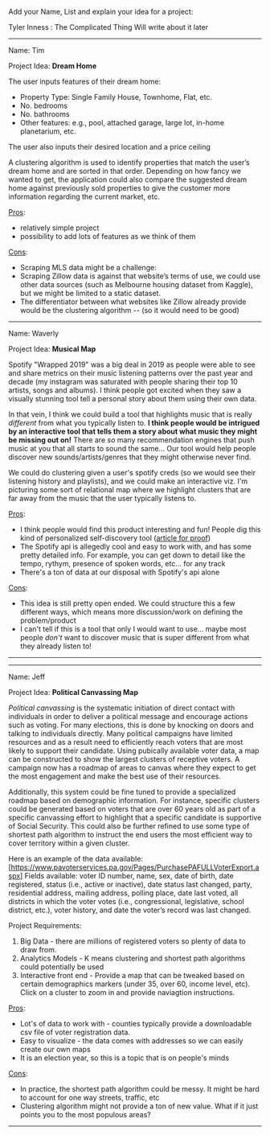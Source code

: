 Add your Name, List and explain your idea for a project:


Tyler Inness : The Complicated Thing
  Will write about it later

***********************************************************
Name: Tim

Project Idea: <b>Dream Home</b>

The user inputs features of their dream home: 
* Property Type: Single Family House, Townhome, Flat, etc.
* No. bedrooms
*	No. bathrooms
*	Other features: e.g., pool, attached garage, large lot, in-home planetarium, etc.

The user also inputs their desired location and a price ceiling

A clustering algorithm is used to identify properties that match the user’s dream home and are sorted in that order. Depending on how fancy we wanted to get, the application could also compare the suggested dream home against previously sold properties to give the customer more information regarding the current market, etc.


<u>Pros</u>: 
*	relatively simple project 
*	possibility to add lots of features as we think of them

<u>Cons</u>: 
* Scraping MLS data might be a challenge:
*	Scraping Zillow data is against that website’s terms of use, we could use other data sources (such as Melbourne housing dataset from Kaggle), but we might be limited to a static dataset.
*	The differentiator between what websites like Zillow already provide would be the clustering algorithm -- (so it would need to be good)

***********************************************************
Name: Waverly

Project Idea: <b>Musical Map</b>

Spotify "Wrapped 2019" was a big deal in 2019 as people were able to see and share metrics on their music listening patterns over the past year and decade (my instagram was saturated with people sharing their top 10 artists, songs and albums). I think people got excited when they saw a visually stunning tool tell a personal story about them using their own data.

In that vein, I think we could build a tool that highlights music that is really _different_ from what you typically listen to. <b>I think people would be intrigued by an interactive tool that tells them a story about what music they might be missing out on!</b> There are _so_ many recommendation engines that push music at you that all starts to sound the same... Our tool would help people discover new sounds/artists/genres that they might otherwise never find.

We could do clustering given a user's spotify creds (so we would see their listening history and playlists), and we could make an interactive viz. I'm picturing some sort of relational map where we highlight clusters that are far away from the music that the user typically listens to.

<u>Pros</u>:
* I think people would find this product interesting and fun! People dig this kind of personalized self-discovery tool ([article for proof](https://www.theatlantic.com/technology/archive/2018/12/spotify-wrapped-and-data-collection/577930/))
* The Spotify api is allegedly cool and easy to work with, and has some pretty detailed info. For example, you can get down to detail like the tempo, rythym, presence of spoken words, etc... for any track
* There's a ton of data at our disposal with Spotify's api alone

<u>Cons</u>:
* This idea is still pretty open ended. We could structure this a few different ways, which means more discussion/work on defining the problem/product
* I can't tell if this is a tool that only I would want to use... maybe most people _don't_ want to discover music that is super different from what they already listen to!

***********************************************************

***********************************************************
Name: Jeff

Project Idea: <b>Political Canvassing Map</b>

_Political canvassing_ is the systematic initiation of direct contact with individuals in order to deliver a political message and encourage actions such as voting.  For many elections, this is done by knocking on doors and talking to individuals directly.  Many political campaigns have limited resources and as a result need to efficiently reach voters that are most likely to support their candidate.  Using pubically available voter data, a map can be constructed to show the largest clusters of receptive voters.  A campaign now has a roadmap of areas to canvas where they expect to get the most engagement and make the best use of their resources.

Additionally, this system could be fine tuned to provide a specialized roadmap based on demographic information.  For instance, specific clusters could be generated based on voters that are over 60 years old as part of a specific canvassing effort to highlight that a specific candidate is supportive of Social Security.  This could also be further refined to use some type of shortest path algorithm to instruct the end users the most efficient way to cover territory within a given cluster.

Here is an example of the data available:
[https://www.pavoterservices.pa.gov/Pages/PurchasePAFULLVoterExport.aspx]
Fields available:
voter ID number, name, sex, date of birth, date registered, status (i.e., active or inactive), date status last changed, party, residential address, mailing address, polling place, date last voted, all districts in which the voter votes (i.e., congressional, legislative, school district, etc.), voter history, and date the voter’s record was last changed.

Project Requirements:
1. Big Data - there are millions of registered voters so plenty of data to draw from.
2. Analytics Models - K means clustering and shortest path algorithms could potentially be used
3. Interactive front end - Provide a map that can be tweaked based on certain demographics markers (under 35, over 60, income level, etc).  Click on a cluster to zoom in and provide naviagtion instructions.


<u>Pros</u>:
* Lot's of data to work with - counties typically provide a downloadable csv file of voter registration data.
* Easy to visualize - the data comes with addresses so we can easily create our own maps
* It is an election year, so this is a topic that is on people's minds

<u>Cons</u>:
* In practice, the shortest path algorithm could be messy.  It might be hard to account for one way streets, traffic, etc
* Clustering algorithm might not provide a ton of new value.  What if it just points you to the most populous areas?
***********************************************************